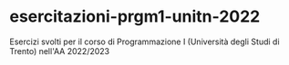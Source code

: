 # esercitazioni-prgm1-unitn-2022
Esercizi svolti per il corso di Programmazione I (Università degli Studi di Trento) nell'AA 2022/2023
